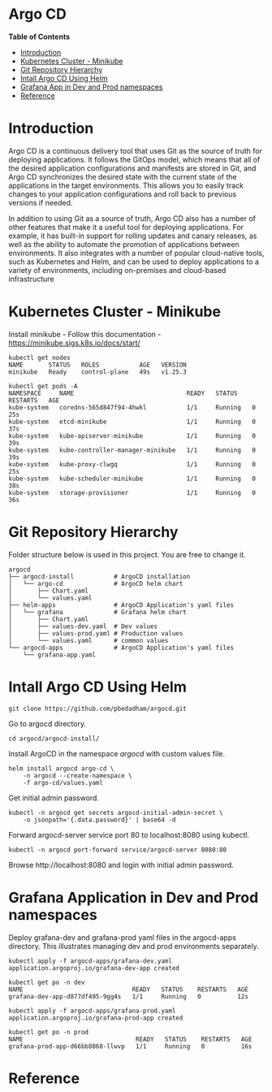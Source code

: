# Argo CD

**Table of Contents**

- [Introduction](#introduction)
- [Kubernetes Cluster - Minikube](#kubernetes-cluster---minikube)
- [Git Repository Hierarchy](#git-repository-hierarchy)
- [Intall Argo CD Using Helm](#intall-argo-cd-using-helm)
- [Grafana App in Dev and Prod namespaces](#grafana-application-in-dev-and-prod-namespaces)
- [Reference](#reference)

# Introduction
Argo CD is a continuous delivery tool that uses Git as the source of truth for deploying applications. It follows the GitOps model, which means that all of the desired application configurations and manifests are stored in Git, and Argo CD synchronizes the desired state with the current state of the applications in the target environments. This allows you to easily track changes to your application configurations and roll back to previous versions if needed.

In addition to using Git as a source of truth, Argo CD also has a number of other features that make it a useful tool for deploying applications. For example, it has built-in support for rolling updates and canary releases, as well as the ability to automate the promotion of applications between environments. It also integrates with a number of popular cloud-native tools, such as Kubernetes and Helm, and can be used to deploy applications to a variety of environments, including on-premises and cloud-based infrastructure

# Kubernetes Cluster - Minikube
Install minikube - Follow this documentation - https://minikube.sigs.k8s.io/docs/start/
```
kubectl get nodes
NAME       STATUS   ROLES           AGE   VERSION
minikube   Ready    control-plane   49s   v1.25.3

kubectl get pods -A
NAMESPACE     NAME                               READY   STATUS    RESTARTS   AGE
kube-system   coredns-565d847f94-4hwkl           1/1     Running   0          25s
kube-system   etcd-minikube                      1/1     Running   0          37s
kube-system   kube-apiserver-minikube            1/1     Running   0          39s
kube-system   kube-controller-manager-minikube   1/1     Running   0          39s
kube-system   kube-proxy-clwgq                   1/1     Running   0          25s
kube-system   kube-scheduler-minikube            1/1     Running   0          38s
kube-system   storage-provisioner                1/1     Running   0          36s
```

# Git Repository Hierarchy
Folder structure below is used in this project. You are free to change it.
```
argocd
├── argocd-install           # ArgoCD installation
│   └── argo-cd              # ArgoCD helm chart
│       ├── Chart.yaml
│       └── values.yaml
├── helm-apps                # ArgoCD Application's yaml files
│   └── grafana              # Grafana helm chart
│       ├── Chart.yaml
│       ├── values-dev.yaml  # Dev values
│       ├── values-prod.yaml # Production values
│       └── values.yaml      # common values
└── argocd-apps              # ArgoCD Application's yaml files
    └── grafana-app.yaml
```

# Intall Argo CD Using Helm
```
git clone https://github.com/pbedadham/argocd.git
```

Go to argocd directory.
```
cd argocd/argocd-install/
```

Install ArgoCD in the namespace *argocd* with custom values file.
```
helm install argocd argo-cd \
    -n argocd --create-namespace \
    -f argo-cd/values.yaml
```

Get initial admin password.
```
kubectl -n argocd get secrets argocd-initial-admin-secret \
    -o jsonpath='{.data.password}' | base64 -d
```

Forward argocd-server service port 80 to localhost:8080 using kubectl.
```
kubectl -n argocd port-forward service/argocd-server 8080:80
```

Browse http://localhost:8080 and login with initial admin password.

# Grafana Application in Dev and Prod namespaces

Deploy grafana-dev and grafana-prod yaml files in the argocd-apps directory. This illustrates managing dev and prod environments separately.  
```
kubectl apply -f argocd-apps/grafana-dev.yaml
application.argoproj.io/grafana-dev-app created

kubectl get po -n dev
NAME                              READY   STATUS    RESTARTS   AGE
grafana-dev-app-d877df495-9gg4s   1/1     Running   0          12s
```

```
kubectl apply -f argocd-apps/grafana-prod.yaml
application.argoproj.io/grafana-prod-app created

kubectl get po -n prod
NAME                               READY   STATUS    RESTARTS   AGE
grafana-prod-app-d66bb8868-llwvp   1/1     Running   0          16s
```
# Reference
